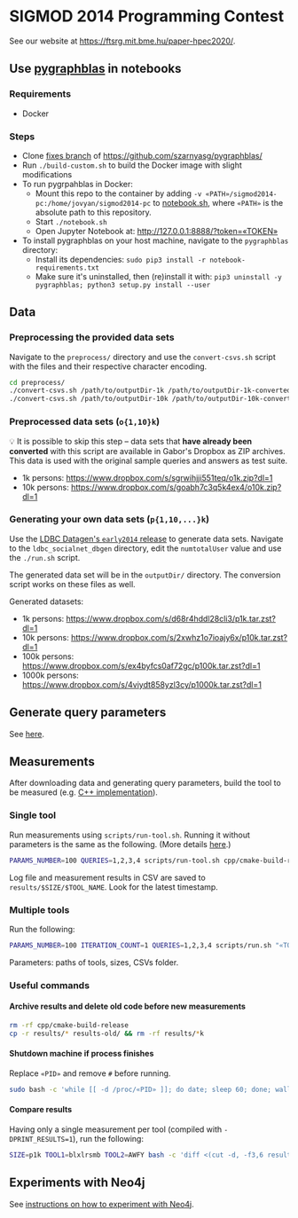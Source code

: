 # SIGMOD 2014 Programming Contest

See our website at <https://ftsrg.mit.bme.hu/paper-hpec2020/>.

## Use [pygraphblas](https://github.com/michelp/pygraphblas) in notebooks

### Requirements
- Docker

### Steps
- Clone [fixes branch](https://github.com/szarnyasg/pygraphblas/tree/fixes) of https://github.com/szarnyasg/pygraphblas/
- Run `./build-custom.sh` to build the Docker image with slight modifications
- To run pygrpahblas in Docker:
    - Mount this repo to the container by adding `-v «PATH»/sigmod2014-pc:/home/jovyan/sigmod2014-pc` to [notebook.sh](https://github.com/szarnyasg/pygraphblas/blob/fixes/notebook.sh), where `«PATH»` is the absolute path to this repository.
    - Start `./notebook.sh`
    - Open Jupyter Notebook at: http://127.0.0.1:8888/?token=«TOKEN»
- To install pygraphblas on your host machine, navigate to the `pygraphblas` directory:
    - Install its dependencies: `sudo pip3 install -r notebook-requirements.txt`
    - Make sure it's uninstalled, then (re)install it with: `pip3 uninstall -y pygraphblas; python3 setup.py install --user`

## Data

### Preprocessing the provided data sets

Navigate to the `preprocess/` directory and use the `convert-csvs.sh` script with the files and their respective character encoding.

```bash
cd preprocess/
./convert-csvs.sh /path/to/outputDir-1k /path/to/outputDir-1k-converted macintosh
./convert-csvs.sh /path/to/outputDir-10k /path/to/outputDir-10k-converted
```

### Preprocessed data sets (`o{1,10}k`)

:bulb: It is possible to skip this step – data sets that **have already been converted** with this script are available in Gabor's Dropbox as ZIP archives.
This data is used with the original sample queries and answers as test suite.

* 1k persons:  <https://www.dropbox.com/s/sgrwihjji551teq/o1k.zip?dl=1>
* 10k persons: <https://www.dropbox.com/s/goabh7c3q5k4ex4/o10k.zip?dl=1>

### Generating your own data sets (`p{1,10,...}k`)

Use the [LDBC Datagen's `early2014` release](https://github.com/ldbc/ldbc_snb_datagen/releases/tag/early2014) to generate data sets. Navigate to the `ldbc_socialnet_dbgen` directory, edit the `numtotalUser` value and use the `./run.sh` script.

The generated data set will be in the `outputDir/` directory. The conversion script works on these files as well.

Generated datasets:

* 1k persons:    <https://www.dropbox.com/s/d68r4hddl28cli3/p1k.tar.zst?dl=1>
* 10k persons:   <https://www.dropbox.com/s/2xwhz1o7ioajy6x/p10k.tar.zst?dl=1>
* 100k persons:  <https://www.dropbox.com/s/ex4byfcs0af72gc/p100k.tar.zst?dl=1>
* 1000k persons: <https://www.dropbox.com/s/4viydt858yzl3cy/p1000k.tar.zst?dl=1>

## Generate query parameters

See [here](cpp/README.md#generate-new-query-parameters).

## Measurements

After downloading data and generating query parameters, build the tool to be measured (e.g. [C++ implementation](cpp/README.md)).

### Single tool
Run measurements using `scripts/run-tool.sh`. Running it without parameters is the same as the following. (More details [here](scripts/run-tool.sh).)

```bash
PARAMS_NUMBER=100 QUERIES=1,2,3,4 scripts/run-tool.sh cpp/cmake-build-release/sigmod2014pc_cpp o1k csvs
```

Log file and measurement results in CSV are saved to `results/$SIZE/$TOOL_NAME`. Look for the latest timestamp.

### Multiple tools

Run the following:

```bash
PARAMS_NUMBER=100 ITERATION_COUNT=1 QUERIES=1,2,3,4 scripts/run.sh "«TOOL1_PATH» «TOOL2_PATH»..." 1,10,100,1000 csvs
```

Parameters: paths of tools, sizes, CSVs folder.

### Useful commands

#### Archive results and delete old code before new measurements

```bash
rm -rf cpp/cmake-build-release
cp -r results/* results-old/ && rm -rf results/*k
```

#### Shutdown machine if process finishes

Replace `«PID»` and remove `#` before running.

```bash
sudo bash -c 'while [[ -d /proc/«PID» ]]; do date; sleep 60; done; wall SHUTDOWN IN 1 MIN!; sleep 60; wall SHUTDOWN NOW!; #systemctl poweroff -i'
```

#### Compare results

Having only a single measurement per tool (compiled with `-DPRINT_RESULTS=1`), run the following:

```bash
SIZE=p1k TOOL1=blxlrsmb TOOL2=AWFY bash -c 'diff <(cut -d, -f3,6 results/$SIZE/$TOOL1/*.csv) <(cut -d, -f3,6 results/$SIZE/$TOOL2/*.csv)'
```

## Experiments with Neo4j

See [instructions on how to experiment with Neo4j](neo4j.md).
